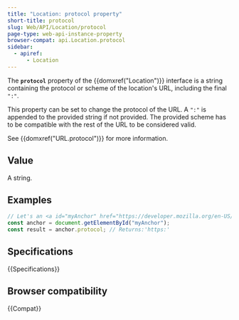 ```yaml
---
title: "Location: protocol property"
short-title: protocol
slug: Web/API/Location/protocol
page-type: web-api-instance-property
browser-compat: api.Location.protocol
sidebar:
  - apiref:
      - Location
---
```


The **`protocol`** property of the {{domxref("Location")}} interface is a string containing the protocol or scheme of the location's URL, including the final `":"`.

This property can be set to change the protocol of the URL. A `":"` is appended to the provided string if not provided. The provided scheme has to be compatible with the rest of the URL to be considered valid.

See {{domxref("URL.protocol")}} for more information.

## Value

A string.

## Examples

```js
// Let's an <a id="myAnchor" href="https://developer.mozilla.org/en-US/Location.protocol"> element be in the document
const anchor = document.getElementById("myAnchor");
const result = anchor.protocol; // Returns:'https:'
```

## Specifications

{{Specifications}}

## Browser compatibility

{{Compat}}
